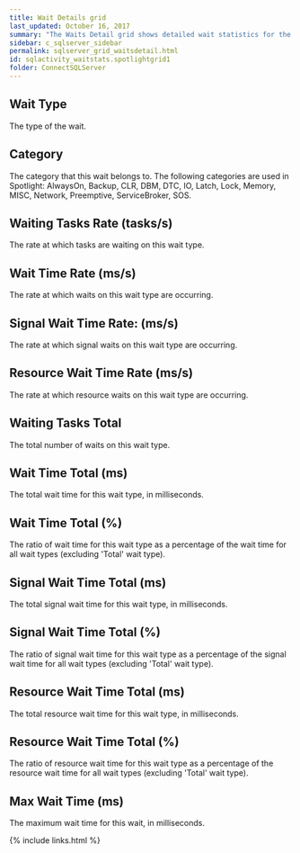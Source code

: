 ```yaml
---
title: Wait Details grid
last_updated: October 16, 2017
summary: "The Waits Detail grid shows detailed wait statistics for the SQL Server instance currently being monitored. It shows all wait types and breaks down the statistics into signal time and resource wait time. By default, the Waits Detail grid is sorted by Wait Time Rate (ms/s) which allows you to immediately see which wait types are being waited on right now."
sidebar: c_sqlserver_sidebar
permalink: sqlserver_grid_waitsdetail.html
id: sqlactivity_waitstats.spotlightgrid1
folder: ConnectSQLServer
---
```



## Wait Type

The type of the wait.

## Category

The category that this wait belongs to. The following categories are used in Spotlight: AlwaysOn, Backup, CLR, DBM, DTC, IO, Latch, Lock, Memory, MISC, Network, Preemptive, ServiceBroker, SOS.

## Waiting Tasks Rate (tasks/s)

The rate at which tasks are waiting on this wait type.

## Wait Time Rate (ms/s)

The rate at which waits on this wait type are occurring.

## Signal Wait Time Rate: (ms/s)

The rate at which signal waits on this wait type are occurring.

## Resource Wait Time Rate (ms/s)

The rate at which resource waits on this wait type are occurring.

## Waiting Tasks Total

The total number of waits on this wait type.

## Wait Time Total (ms)

The total wait time for this wait type, in milliseconds.

## Wait Time Total (%)

The ratio of wait time for this wait type as a percentage of the wait time for all wait types (excluding 'Total' wait type).

## Signal Wait Time Total (ms)

The total signal wait time for this wait type, in milliseconds.

## Signal Wait Time Total (%)

The ratio of signal wait time for this wait type as a percentage of the signal wait time for all wait types (excluding 'Total' wait type).

## Resource Wait Time Total (ms)

The total resource wait time for this wait type, in milliseconds.

## Resource Wait Time Total (%)

The ratio of resource wait time for this wait type as a percentage of the resource wait time for all wait types (excluding 'Total' wait type).

## Max Wait Time (ms)

The maximum wait time for this wait, in milliseconds.


{% include links.html %}
